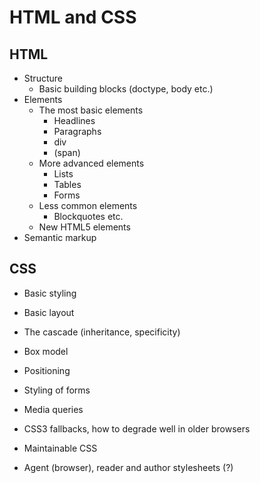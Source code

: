 # HTML and CSS

## HTML

* Structure
    * Basic building blocks (doctype, body etc.)
* Elements
    * The most basic elements
        * Headlines
        * Paragraphs
        * div
        * (span)
    * More advanced elements
        * Lists
        * Tables
        * Forms
    * Less common elements
        * Blockquotes etc.
    * New HTML5 elements
* Semantic markup


## CSS

* Basic styling
* Basic layout
* The cascade (inheritance, specificity)
* Box model
* Positioning
* Styling of forms
* Media queries

* CSS3 fallbacks, how to degrade well in older browsers
* Maintainable CSS
* Agent (browser), reader and author stylesheets (?)
